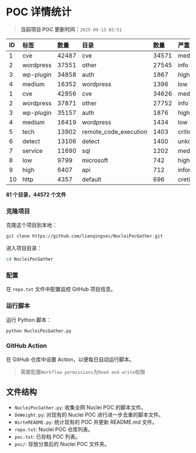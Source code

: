 # POC 详情统计

> **当前项目 POC 更新时间：**`2025-09-13 03:51`

| ID | 标签      | 数量 | 目录       | 数量 | 严重性   | 数量 |
|:---| :-------- | :--- | :--------- | :--- | :------- | :--- |
| 1 | cve | 42487 | cve | 34571 | medium | 22939 |
| 2 | wordpress | 37551 | other | 27545 | info | 19851 |
| 3 | wp-plugin | 34858 | auth | 1867 | high | 14002 |
| 4 | medium | 16352 | wordpress | 1396 | low | 10889 |
| 1 | cve | 42856 | cve | 34626 | medium | 23019 |
| 2 | wordpress | 37871 | other | 27752 | info | 19883 |
| 3 | wp-plugin | 35157 | auth | 1876 | high | 14062 |
| 4 | medium | 16419 | wordpress | 1434 | low | 11075 |
| 5 | tech | 13902 | remote_code_execution | 1403 | critical | 8003 |
| 6 | detect | 13106 | detect | 1400 | unknown | 102 |
| 7 | service | 11690 | sql | 1202 | meduim | 16 |
| 8 | low | 9799 | microsoft | 742 | hight | 16 |
| 9 | high | 6407 | api | 712 | informative | 12 |
| 10 | http | 4357 | default | 696 | cretical | 2 |

**81 个目录，44572 个文件**

### 克隆项目

克隆这个项目到本地：

```bash
git clone https://github.com/lianqingsec/NucleiPocGather.git
```

进入项目目录：

```bash
cd NucleiPocGather
```

### 配置

在 `repo.txt` 文件中配置监控 GitHub 项目信息。

### 运行脚本

运行 Python 脚本：

```bash
python NucleiPocGather.py
```

### GitHub Action

在 GitHub 仓库中设置 Action，以便每日自动运行脚本。

> 需要配置`Workflow permissions`为`Read and write`权限

## 文件结构

- `NucleiPocGather.py`: 收集全网 Nuclei POC 的脚本文件。
- `DeWeight.py`: 对现有的 Nuclei POC 进行进一步去重的脚本文件。
- `WirteREADME.py`: 统计现有的 POC 并更新 README.md 文件。
- `repo.txt`: Nuclei POC 仓库列表。
- `poc.txt`: 已存档 POC 列表。
- `poc/`: 存放分类后的 Nuclei POC 文件夹。

